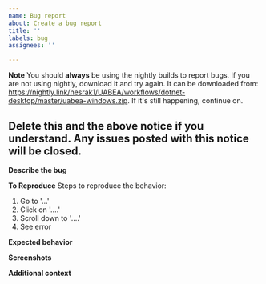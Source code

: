 ```yaml
---
name: Bug report
about: Create a bug report
title: ''
labels: bug
assignees: ''

---
```


**Note**
You should **always** be using the nightly builds to report bugs. If you are not using nightly, download it and try again. It can be downloaded from: https://nightly.link/nesrak1/UABEA/workflows/dotnet-desktop/master/uabea-windows.zip. If it's still happening, continue on.

## Delete this and the above notice if you understand. Any issues posted with this notice will be closed.

**Describe the bug**
<!--- A clear and concise description of what the bug is. --->

**To Reproduce**
Steps to reproduce the behavior:
1. Go to '...'
2. Click on '....'
3. Scroll down to '....'
4. See error

**Expected behavior**
<!--- A clear and concise description of what you expected to happen. --->

**Screenshots**
<!--- If applicable, add screenshots to help explain your problem. --->

**Additional context**
<!--- Add any other context about the problem here. --->
